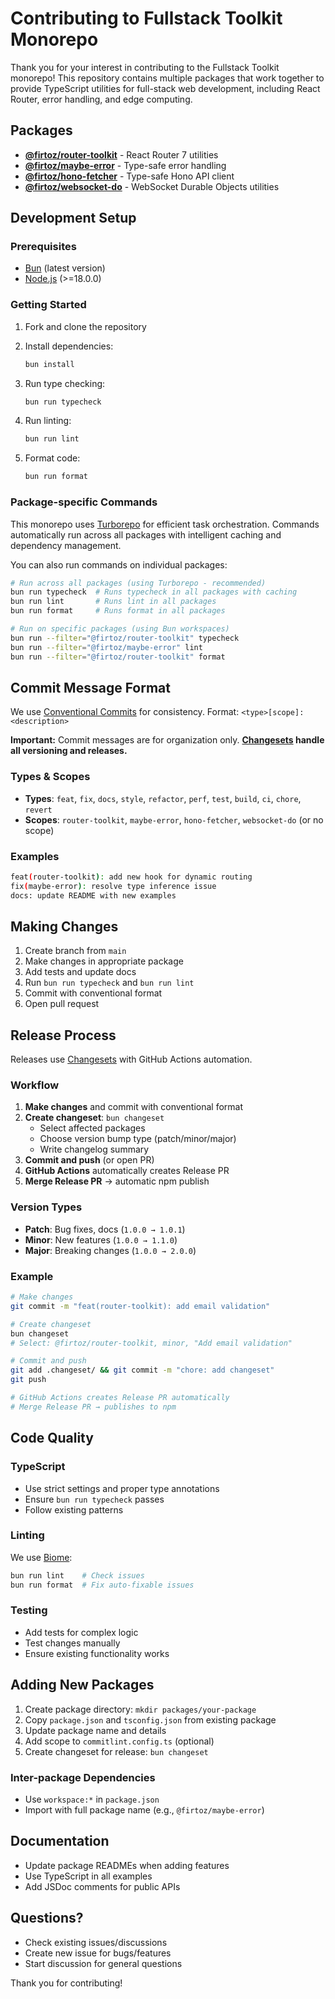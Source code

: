 # Contributing to Fullstack Toolkit Monorepo

Thank you for your interest in contributing to the Fullstack Toolkit monorepo! This repository contains multiple packages that work together to provide TypeScript utilities for full-stack web development, including React Router, error handling, and edge computing.

## Packages

- **[@firtoz/router-toolkit](./packages/router-toolkit)** - React Router 7 utilities
- **[@firtoz/maybe-error](./packages/maybe-error)** - Type-safe error handling
- **[@firtoz/hono-fetcher](./packages/hono-fetcher)** - Type-safe Hono API client
- **[@firtoz/websocket-do](./packages/websocket-do)** - WebSocket Durable Objects utilities

## Development Setup

### Prerequisites

- [Bun](https://bun.sh/) (latest version)
- [Node.js](https://nodejs.org/) (>=18.0.0)

### Getting Started

1. Fork and clone the repository
2. Install dependencies:
   ```bash
   bun install
   ```

3. Run type checking:
   ```bash
   bun run typecheck
   ```

4. Run linting:
   ```bash
   bun run lint
   ```

5. Format code:
   ```bash
   bun run format
   ```

### Package-specific Commands

This monorepo uses [Turborepo](https://turbo.build/) for efficient task orchestration. Commands automatically run across all packages with intelligent caching and dependency management.

You can also run commands on individual packages:

```bash
# Run across all packages (using Turborepo - recommended)
bun run typecheck  # Runs typecheck in all packages with caching
bun run lint       # Runs lint in all packages
bun run format     # Runs format in all packages

# Run on specific packages (using Bun workspaces)
bun run --filter="@firtoz/router-toolkit" typecheck
bun run --filter="@firtoz/maybe-error" lint
bun run --filter="@firtoz/router-toolkit" format
```

## Commit Message Format

We use [Conventional Commits](https://www.conventionalcommits.org/) for consistency. Format: `<type>[scope]: <description>`

**Important:** Commit messages are for organization only. **[Changesets](https://github.com/changesets/changesets) handle all versioning and releases.**

### Types & Scopes
- **Types**: `feat`, `fix`, `docs`, `style`, `refactor`, `perf`, `test`, `build`, `ci`, `chore`, `revert`
- **Scopes**: `router-toolkit`, `maybe-error`, `hono-fetcher`, `websocket-do` (or no scope)

### Examples
```bash
feat(router-toolkit): add new hook for dynamic routing
fix(maybe-error): resolve type inference issue
docs: update README with new examples
```

## Making Changes

1. Create branch from `main`
2. Make changes in appropriate package
3. Add tests and update docs
4. Run `bun run typecheck` and `bun run lint`
5. Commit with conventional format
6. Open pull request

## Release Process

Releases use [Changesets](https://github.com/changesets/changesets) with GitHub Actions automation.

### Workflow

1. **Make changes** and commit with conventional format
2. **Create changeset**: `bun changeset`
   - Select affected packages
   - Choose version bump type (patch/minor/major)
   - Write changelog summary
3. **Commit and push** (or open PR)
4. **GitHub Actions** automatically creates Release PR
5. **Merge Release PR** → automatic npm publish

### Version Types
- **Patch**: Bug fixes, docs (`1.0.0 → 1.0.1`)
- **Minor**: New features (`1.0.0 → 1.1.0`)  
- **Major**: Breaking changes (`1.0.0 → 2.0.0`)

### Example
```bash
# Make changes
git commit -m "feat(router-toolkit): add email validation"

# Create changeset
bun changeset
# Select: @firtoz/router-toolkit, minor, "Add email validation"

# Commit and push
git add .changeset/ && git commit -m "chore: add changeset"
git push

# GitHub Actions creates Release PR automatically
# Merge Release PR → publishes to npm
```

## Code Quality

### TypeScript
- Use strict settings and proper type annotations
- Ensure `bun run typecheck` passes
- Follow existing patterns

### Linting
We use [Biome](https://biomejs.dev/):
```bash
bun run lint    # Check issues
bun run format  # Fix auto-fixable issues
```

### Testing
- Add tests for complex logic
- Test changes manually
- Ensure existing functionality works

## Adding New Packages

1. Create package directory: `mkdir packages/your-package`
2. Copy `package.json` and `tsconfig.json` from existing package
3. Update package name and details
4. Add scope to `commitlint.config.ts` (optional)
5. Create changeset for release: `bun changeset`

### Inter-package Dependencies
- Use `workspace:*` in `package.json` 
- Import with full package name (e.g., `@firtoz/maybe-error`)

## Documentation

- Update package READMEs when adding features
- Use TypeScript in all examples
- Add JSDoc comments for public APIs

## Questions?

- Check existing issues/discussions
- Create new issue for bugs/features
- Start discussion for general questions

Thank you for contributing! 